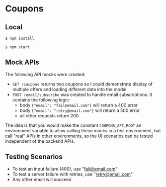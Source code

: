 # Coupons

## Local

`$ npm install`

`$ npm start`

## Mock APIs

The following API mocks were created:

- `GET /coupons` returns two coupons so I could demonstrate display of multiple offers and loading different data into the modal
- `POST /email/subscribe` was created to handle email subscriptions. It contains the following logic:
  - body `{"email": "fail@email.com"}` will return a 400 error
  - body `{"email": "retry@email.com"}` will return a 500 error
  - all other requests return 200

The idea is that you would make the constant `COUPONS_API_ROOT` an environment variable to allow calling these mocks in a test environment, but call "real" APIs in other environments, so the UI scenarios can be tested independent of the backend APIs.

## Testing Scenarios

- To test an input failure (400), use "fail@email.com"
- To test a server failure with retries, use "retry@email.com"
- Any other email will succeed
